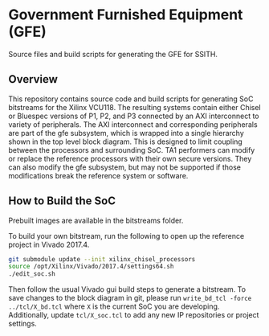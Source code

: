 # Government Furnished Equipment (GFE) #

Source files and build scripts for generating the GFE for SSITH.


## Overview ##

This repository contains source code and build scripts for generating SoC bitstreams
for the Xilinx VCU118. The resulting systems contain either Chisel or Bluespec 
versions of P1, P2, and P3 connected by an AXI interconnect to variety of
peripherals. The AXI interconnect and corresponding peripherals are part of the
gfe subsystem, which is wrapped into a single hierarchy shown in the top level block diagram. This is designed to limit coupling
between the processors and surrounding SoC. TA1 performers can
modify or replace the reference processors with their own secure versions. They can also modify the gfe subsystem, but may not be supported if those modifications break the reference system or software.

## How to Build the SoC ##

Prebuilt images are available in the bitstreams folder.

To build your own bitstream, run the following to open up the reference
project in Vivado 2017.4.

```bash
git submodule update --init xilinx_chisel_processors
source /opt/Xilinx/Vivado/2017.4/settings64.sh
./edit_soc.sh
```

Then follow the usual Vivado gui build steps to generate a bitstream.
To save changes to the block diagram in git, please run `write_bd_tcl -force ../tcl/X_bd.tcl`
where `X` is the current SoC you are developing. Additionally, update `tcl/X_soc.tcl` to add any new IP repositories or project settings.

